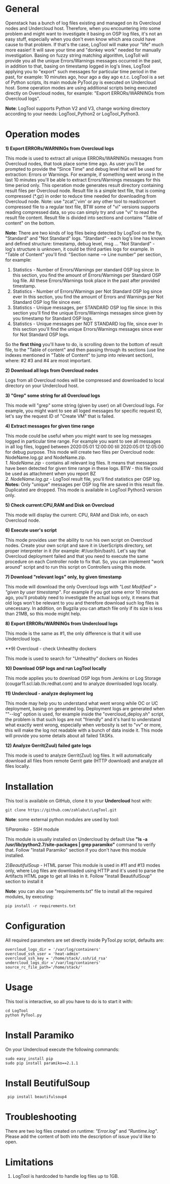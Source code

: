 # General
Openstack has a bunch of log files existing and managed on its Overcloud nodes and Undercloud host.
Therefore, when you encountering into some problem and might want to investigate it basing on OSP log files, it's not
an easy stuff, especially when you don't even know which area could have cause to that problem.
If that's the case, LogTool will make your "life" much more easier!
It will save your time and "donkey work" needed for manually investigation.
Basing on fuzzy string matching algorithm, LogToll will provide you all the unique Errors/Warnings messages occurred in the past,
in addition to that, basing on timestamp logged in log's lines, LogTool applying you to "export" such messages for
particular time period in the past, for example: 10 minutes ago, hour ago a day ago e.t.c.
LogTool is a set of Python scripts, its main module PyTool.py is executed on Undercloud host.
Some operation modes are using additional scripts being executed directly on Overcloud nodes, for example:
"Export ERRORs/WARNINGs from Overcloud logs".

**Note**: LogTool supports Python V2 and V3, change working directory according to your needs: LogTool_Python2 or LogTool_Python3.

# Operation modes
**1) Export ERRORs/WARNINGs from Overcloud logs**

This mode is used to extract all unique ERRORs/WARNINGs messages from Overcloud nodes, that took place some time ago.
As user you'll be prompted to provide the "Since Time" and debug level that will be used for extraction: Errors or Warnings.
For example, if something went wrong in the last 10 minutes you'll be able to extract Errors/Warnings messages for this time period only.
This operation mode generates result directory containing result files per Overcloud node.
Result file is a simple text file, that is coming compressed (*.gz) in order to reduce time needed for downloading from Overcloud node.
Note: use "zcat",'vim' or any other tool to read/convert compressed file to a regular text file, BTW some of "vi" versions supports reading
compressed data, so you can simply try and use "vi" to read the result file content.
Result file is divided into sections and contains "Table of content" on the bottom.

**Note:**
There are two kinds of log files being detected by LogTool on the fly, "Standard" and "Not Standard" logs.
"Standard" - each log's line has known and defined structure: timestamp, debug level, msg ...
"Not Standard" - log's structure is unknown, it could be third parties logs for example.
In "Table of Content" you'll find: "Section name --> Line number" per section, for example:

1) Statistics - Number of Errors/Warnings per standard OSP log since: <Given Timestamp>
   In this section, you find the amount of Errors/Warnings per Standard OSP log file.
   All these Errors/Warnings took place in the past after provided timestamp.
2) Statistics - Number of Errors/Warnings per Not Standard OSP log since ever
   In this section, you find the amount of Errors and Warnings per Not Standard OSP log file since ever.
3) Statistics - Unique messages, per STANDARD OSP log file since: <Given Timestamp>
   In this section you'll find the unique Errors/Warnings messages since given by you timestamp for Standard OSP logs.
4) Statistics - Unique messages per NOT STANDARD log file, since ever
   In this section you'll find the unique Errors/Warnings messages since ever for Not Standard OSP logs.

So the **first thing** you'll have to do, is scrolling down to the bottom of result file, to the "Table of content" and then passing through
its sections (use line indexes mentioned in "Table of Content" to jump into relevant section), where: #2 #3 and #4 are most important.

**2) Download all logs from Overcloud nodes**

Logs from all Overcloud nodes will be compressed and downloaded to local directory on your Undercloud host.

**3) "Grep" some string for all Overcloud logs**

This mode will "grep" some string (given by user) on all Overcloud logs. For example, you might want to see all loged messages for specific request ID, let's say the request ID of "Create VM" that is failed.

**4) Extract messages for given time range**

This mode could be useful when you might want to see log messages logged in particular time range.
For example you want to see all messages in all log files, logged between 2020:05:01 12:00:00 till 2020:05:01 12:05:00 for debug purpose.
This mode will create two files per Overcloud node: NodeName.log.gz and NodeName.zip.
<br/>    _1. NodeName.zip_ - contains all relevant log files. It means that messages have been detected for given time range in these logs.
BTW - this file could be used as attachment when you report BZ
<br/>    _2. NodeName.log.gz_ - LogTool result file, you'll find statistics per OSP log.
**Notes:**
Only "unique" messages per OSP log file are saved in this result file. Duplicated are dropped.
This mode is available in LogTool Python3 version only.


**5) Check current:CPU,RAM and Disk on Overcloud**

This mode will display the current: CPU, RAM and Disk info, on each Overcloud node.

**6) Execute user's script**

This mode provides user the ability to run his own script on Overcloud nodes.
Create your own script and save it in UserScripts directory, set proper interpreter in it (for example: #!/usr/bin/bash).
Let's say that Overcloud deployment failed and that you need to execute the same procedure on each Controller node to fix that.
So, you can implement "work around" script and to run this script on Controllers using this mode.

**7) Download "relevant logs" only, by given timestamp**

This mode will download the only Overcloud logs with *"Last Modified" > "given by user timestamp"*.
For example if you got some error 10 minutes ago, you'll probably need to investigate the actual logs only, it means that old logs won't be relevant to you and therefore download such log files is unecessary.
In addition, on Bugzila you can attach file only if its size is less than 21MB, so this mode might help.

**8) Export ERRORs/WARNINGs from Undercloud logs**

This mode is the same as #1, the only difference is that it will use Undercloud logs.

**9) Overcloud - check Unhealthy dockers

This mode is used to search for "Unhealthy" dockers on Nodes

**10)  Download OSP logs and run LogTool locally**

This mode applies you to download OSP logs from Jenkins or Log Storage (cougar11.scl.lab.tlv.redhat.com) and to analyze downloaded logs locally.

**11)  Undercloud - analyze deployment log**

This mode may help you to understand what went wrong while OC or UC deployment, basing on generated log.
Deployment logs are generated when ""--log" option is used, for example inside the "overcloud_deploy.sh" script, the
problem is that such logs are not "friendly" and it's hard to understand what exactly went wrong, especially
when verbosity is set to "vv" or more, this will make the log not readable with a bunch of data inside it.
This mode will provide you some details about all failed TASKs.

**12) Analyze Gerrit(Zuul) failed gate logs**

This mode is used to analyze Gerrit(Zuul) log files.
It will automatically download all files from remote Gerrit gate (HTTP download) and analyze all
files locally.


# Installation
This tool is available on GitHub, clone it to your **Undercloud** host with:

    git clone https://github.com/zahlabut/LogTool.git

**Note**: some external python modules are used by tool:

1)_Paramiko_ - SSH module

This module is usually installed on Undercloud by default
Use **"ls -a /usr/lib/python2.7/site-packages | grep paramiko"** command to verify that.
Follow "Install Paramiko" section if you don't have this module installed.

2)_BeautifulSoup_ - HTML parser
This module is used in #11 and #13 modes only, where Log files are downloaded using HTTP and it's used to parse the Artifacts HTML
page to get all links in it. Follow "Install BeautifulSoup" section to install it

**Note**: you can also use "requirements.txt" file to install all the required modules, by executing:

    pip install -r requirements.txt

# Configuration
All required parameters are set directly inside PyTool.py script, defaults are:

    overcloud_logs_dir = '/var/log/containers'
    overcloud_ssh_user = 'heat-admin'
    overcloud_ssh_key = '/home/stack/.ssh/id_rsa'
    undercloud_logs_dir ='/var/log/containers'
    source_rc_file_path='/home/stack/'



# Usage
This tool is interactive, so all you have to do is to start it with:

    cd LogTool
    python PyTool.py

# Install Paramiko
On your Undercloud execute the following commands:

    sudo easy_install pip
    sudo pip install paramiko==2.1.1

# Install BeutifulSoup

     pip install beautifulsoup4

# Troubleshooting
There are two log files created on runtime: _"Error.log"_ and _"Runtime.log"_.
Please add the content of both into the description of issue you'd like to open.


# Limitations
1) LogTool is hardcoded to handle log files up to 1GB.


